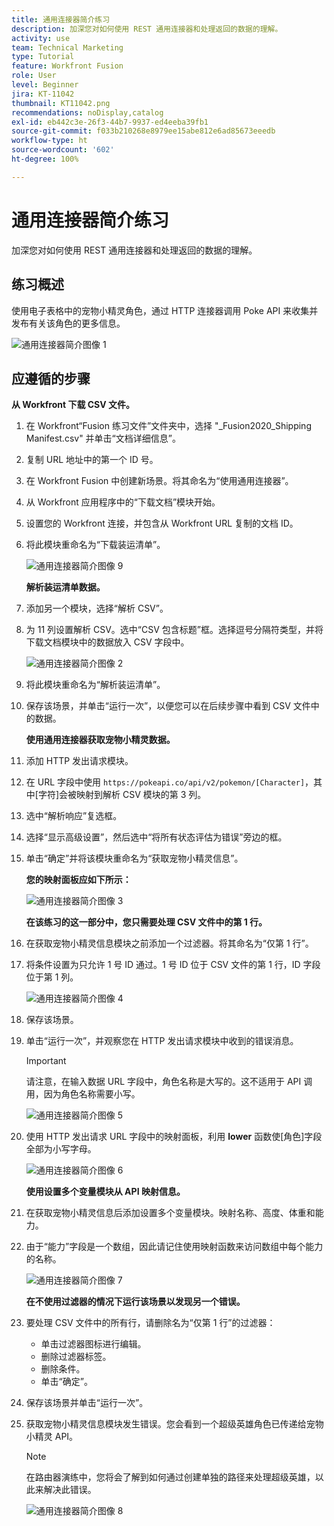 ```yaml
---
title: 通用连接器简介练习
description: 加深您对如何使用 REST 通用连接器和处理返回的数据的理解。
activity: use
team: Technical Marketing
type: Tutorial
feature: Workfront Fusion
role: User
level: Beginner
jira: KT-11042
thumbnail: KT11042.png
recommendations: noDisplay,catalog
exl-id: eb442c3e-26f3-44b7-9937-ed4eeba39fb1
source-git-commit: f033b210268e8979ee15abe812e6ad85673eeedb
workflow-type: ht
source-wordcount: '602'
ht-degree: 100%

---
```


# 通用连接器简介练习

加深您对如何使用 REST 通用连接器和处理返回的数据的理解。

## 练习概述

使用电子表格中的宠物小精灵角色，通过 HTTP 连接器调用 Poke API 来收集并发布有关该角色的更多信息。

![通用连接器简介图像 1](../12-exercises/assets/introduction-to-universal-connectors-walkthrough-1.png)

## 应遵循的步骤

**从 Workfront 下载 CSV 文件。**

1. 在 Workfront“Fusion 练习文件”文件夹中，选择 &quot;_Fusion2020_Shipping Manifest.csv&quot; 并单击“文档详细信息”。
1. 复制 URL 地址中的第一个 ID 号。
1. 在 Workfront Fusion 中创建新场景。将其命名为“使用通用连接器”。
1. 从 Workfront 应用程序中的“下载文档”模块开始。
1. 设置您的 Workfront 连接，并包含从 Workfront URL 复制的文档 ID。
1. 将此模块重命名为“下载装运清单”。

   ![通用连接器简介图像 9](../12-exercises/assets/introduction-to-universal-connectors-walkthrough-9.png)

   **解析装运清单数据。**

1. 添加另一个模块，选择“解析 CSV”。
1. 为 11 列设置解析 CSV。选中“CSV 包含标题”框。选择逗号分隔符类型，并将下载文档模块中的数据放入 CSV 字段中。

   ![通用连接器简介图像 2](../12-exercises/assets/introduction-to-universal-connectors-walkthrough-2.png)

1. 将此模块重命名为“解析装运清单”。
1. 保存该场景，并单击“运行一次”，以便您可以在后续步骤中看到 CSV 文件中的数据。

   **使用通用连接器获取宠物小精灵数据。**

1. 添加 HTTP 发出请求模块。
1. 在 URL 字段中使用 `https://pokeapi.co/api/v2/pokemon/[Character]`，其中[字符]会被映射到解析 CSV 模块的第 3 列。
1. 选中“解析响应”复选框。
1. 选择“显示高级设置”，然后选中“将所有状态评估为错误”旁边的框。
1. 单击“确定”并将该模块重命名为“获取宠物小精灵信息”。

   **您的映射面板应如下所示：**

   ![通用连接器简介图像 3](../12-exercises/assets/introduction-to-universal-connectors-walkthrough-3.png)

   **在该练习的这一部分中，您只需要处理 CSV 文件中的第 1 行。**

1. 在获取宠物小精灵信息模块之前添加一个过滤器。将其命名为“仅第 1 行”。
1. 将条件设置为只允许 1 号 ID 通过。1 号 ID 位于 CSV 文件的第 1 行，ID 字段位于第 1 列。

   ![通用连接器简介图像 4](../12-exercises/assets/introduction-to-universal-connectors-walkthrough-4.png)

1. 保存该场景。
1. 单击“运行一次”，并观察您在 HTTP 发出请求模块中收到的错误消息。

   >[!IMPORTANT]
   >
   >请注意，在输入数据 URL 字段中，角色名称是大写的。这不适用于 API 调用，因为角色名称需要小写。

   ![通用连接器简介图像 5](../12-exercises/assets/introduction-to-universal-connectors-walkthrough-5.png)

1. 使用 HTTP 发出请求 URL 字段中的映射面板，利用 **lower** 函数使[角色]字段全部为小写字母。

   ![通用连接器简介图像 6](../12-exercises/assets/introduction-to-universal-connectors-walkthrough-6.png)

   **使用设置多个变量模块从 API 映射信息。**

1. 在获取宠物小精灵信息后添加设置多个变量模块。映射名称、高度、体重和能力。
1. 由于“能力”字段是一个数组，因此请记住使用映射函数来访问数组中每个能力的名称。

   ![通用连接器简介图像 7](../12-exercises/assets/introduction-to-universal-connectors-walkthrough-7.png)

   **在不使用过滤器的情况下运行该场景以发现另一个错误。**

1. 要处理 CSV 文件中的所有行，请删除名为“仅第 1 行”的过滤器：

   + 单击过滤器图标进行编辑。
   + 删除过滤器标签。
   + 删除条件。
   + 单击“确定”。

1. 保存该场景并单击“运行一次”。
1. 获取宠物小精灵信息模块发生错误。您会看到一个超级英雄角色已传递给宠物小精灵 API。

   >[!NOTE]
   >
   >在路由器演练中，您将会了解到如何通过创建单独的路径来处理超级英雄，以此来解决此错误。

   ![通用连接器简介图像 8](../12-exercises/assets/introduction-to-universal-connectors-walkthrough-8.png)
